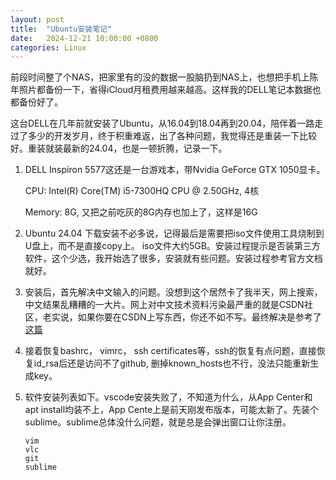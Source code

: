 ```yaml
---
layout: post
title:  "Ubuntu安装笔记"
date:   2024-12-21 10:00:00 +0800
categories: Linux
---
```


前段时间整了个NAS，把家里有的没的数据一股脑扔到NAS上，也想把手机上陈年照片都备份一下，省得iCloud月租费用越来越高。这样我的DELL笔记本数据也都备份好了。

这台DELL在几年前就安装了Ubuntu，从16.04到18.04再到20.04，陪伴着一路走过了多少的开发岁月，终于积重难返，出了各种问题，我觉得还是重装一下比较好。重装就装最新的24.04，也是一顿折腾，记录一下。 

1. DELL Inspiron 5577这还是一台游戏本，带Nvidia GeForce GTX 1050显卡。

    CPU: Intel(R) Core(TM) i5-7300HQ CPU @ 2.50GHz, 4核

    Memory: 8G, 又把之前吃灰的8G内存也加上了，这样是16G

2. Ubuntu 24.04 下载安装不必多说，记得最后是需要把iso文件使用工具烧制到U盘上，而不是直接copy上。 iso文件大约5GB。安装过程提示是否装第三方软件，这个少选，我开始选了很多，安装就有些问题。安装过程参考官方文档就好。

3. 安装后，首先解决中文输入的问题。没想到这个居然卡了我半天，网上搜索，中文结果乱糟糟的一大片。网上对中文技术资料污染最严重的就是CSDN社区，老实说，如果你要在CSDN上写东西，你还不如不写。最终解决是参考了[这篇](https://medium.com/@brightoning/cozy-ubuntu-24-04-install-fcitx5-for-chinese-input-f4278b14cf6f)
    

4. 接着恢复bashrc， vimrc， ssh certificates等，ssh的恢复有点问题，直接恢复id_rsa后还是访问不了github, 删掉known_hosts也不行，没法只能重新生成key。

5. 软件安装列表如下。vscode安装失败了，不知道为什么，从App Center和apt install均装不上，App Cente上是前天刚发布版本，可能太新了。先装个sublime。sublime总体没什么问题，就是总是会弹出窗口让你注册。

    ```
    vim
    vlc
    git    
    sublime
    ```







